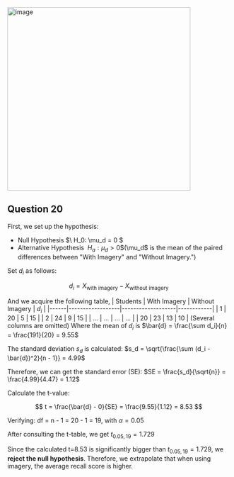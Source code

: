 <img width="414" alt="image" src="https://github.com/user-attachments/assets/9ccba98d-1653-4fe9-9c4e-ac4cc5ef48b7" />

## Question 20

First, we set up the hypothesis:
- Null Hypothesis $\ H_0: \mu_d = 0 \$
- Alternative Hypothesis $\ H_a: \mu_d > 0 \$
 ($\mu_d$ is the mean of the paired differences between "With Imagery" and "Without Imagery.")

Set $d_i$ as follows:

$$
d_i = X_{\text{with imagery}} - X_{\text{without imagery}}
$$

And we acquire the following table, 
| Students | With Imagery | Without Imagery | $d_i$ |
|------|------------------|-------------------|------------|
| 1    | 20               | 5                 | 15         |
| 2    | 24               | 9                 | 15         |
| ...  | ...              | ...               | ...        |
| 20   | 23               | 13                | 10         |
(Several columns are omitted)
Where the mean of $d_i$ is $\bar{d} = \frac{\sum d_i}{n} = \frac{191}{20} = 9.55$

The standard deviation $s_d$ is calculated: 
$s_d = \sqrt{\frac{\sum (d_i - \bar{d})^2}{n - 1}} = 4.99$

Therefore, we can get the standard error (SE):
$SE = \frac{s_d}{\sqrt{n}} = \frac{4.99}{4.47} = 1.12$

Calculate the t-value:

$$
t = \frac{\bar{d} - 0}{SE} = \frac{9.55}{1.12} = 8.53
$$

Verifying:
df = n - 1 = 20 - 1 = 19, with $\alpha=0.05$

After consulting the t-table, we get $t_{0.05, 19} = 1.729$

Since the calculated t=8.53 is significantly bigger than $t_{0.05, 19} = 1.729$, we **reject the null hypothesis**.
Therefore, we extrapolate that when using imagery, the average recall score is higher.  
